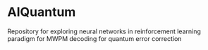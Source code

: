 # AIQuantum
Repository for exploring neural networks in reinforcement learning paradigm for MWPM decoding for quantum error correction
